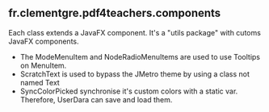 ## fr.clementgre.pdf4teachers.components

Each class extends a JavaFX component. It's a "utils package" with cutoms JavaFX components.

- The ModeMenuItem and NodeRadioMenuItems are used to use Tooltips on MenuItem.
- ScratchText is used to bypass the JMetro theme by using a class not named Text
- SyncColorPicked synchronise it's custom colors with a static var. Therefore, UserDara can save and load them.